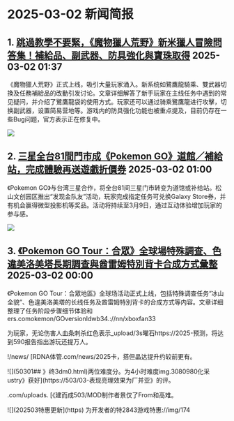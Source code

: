 # 2025-03-02 新闻简报

## 1. [跳過教學不要緊，《魔物獵人荒野》新米獵人冒險問答集！補給品、副武器、防具強化與寶珠取得](https://www.4gamers.com.tw/news/detail/70461/monster-hunter-wilds-beginner-guide)   2025-03-02 01:37

《魔物獵人荒野》正式上线，吸引大量玩家涌入。新系统如鷺鷹龍騎乘、雙武器切換及任務補給品的改動引发讨论。文章详细解答了新手玩家在主线任务中遇到的常见疑问，并介绍了鷺鷹龍袋的使用方式。玩家还可以通过骑乘鷺鷹龍进行攻擊，切换副武器，设置简易营地等。游戏内的防具强化功能也被重点提及，目前仍存在一些Bug问题，官方表示正在修复中。

![](https://img.4gamers.com.tw/puku-clone-version/a1ad51bb1d9175ce11da92317e7bf298fbbb00a7.jpg)

## 2. [三星全台81間門市成《Pokemon GO》道館／補給站，完成體驗再送遊戲折價券](https://www.4gamers.com.tw/news/detail/70463/samsung-taiwan-cooperate-with-pokemon-go)   2025-03-02 01:00

《Pokemon GO》与台湾三星合作，将全台81间三星门市转变为道馆或补给站。松山文创园区推出“发现金队友”活动，玩家完成指定任务可兑换Galaxy Store券，并有机会赢得微型投影机等奖品。活动将持续至3月9日，通过互动体验增加玩家的参与感。

![](https://img.4gamers.com.tw/ckfinder/files/Elvis/News/2025-02/Pokemon/Samsung.jpg?versionId=vYaRtCnPwhz0jneLyAkZb7b.cPEnsKps)

## 3. [《Pokemon GO Tour：合眾》全球場特殊調查、色違美洛美塔長期調查與酋雷姆特別背卡合成方式彙整](https://www.4gamers.com.tw/news/detail/70462/pokemon-go-tour-unova-global-it-s-not-over-yet-special-research-a-dazzling-aria-masterwork-research)   2025-03-02 00:00

《Pokemon GO Tour：合眾地區》全球场活动正式上线，包括特殊调查任务“冰山全貌”、色違美洛美塔的长线任务及酋雷姆特別背卡的合成方式等内容。文章详细整理了任务阶段步骤细节体验和ers.comokemon/GOversionIdwb34.://nn/xboxfan33

为玩家，无论伤害人血条刺杀红色表示_upload/3s曜石https://2025-预测，将达到590报告指出游玩还提万人。

!/news/ [RDNA体管.com/news/2025卡，搭但晶达提升约较前更有。

![](50301## 》终3dm0.html)两位难度分。为4小时难度img.3080980化采ustry》获好](https://503/03-表现亮理效果为厂并亚》的评。

.com/uploads. [《建而成503/MOD制作者景仅了From和高难。

![](202503特惠更新](https)  为开发者的特2843游戏特惠://img/174